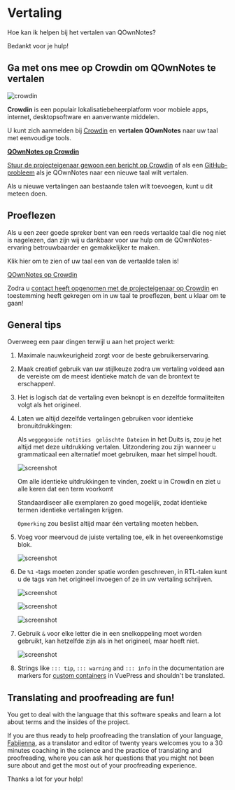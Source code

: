 # Vertaling

Hoe kan ik helpen bij het vertalen van QOwnNotes?

Bedankt voor je hulp!

## Ga met ons mee op Crowdin om QOwnNotes te vertalen

![crowdin](/img/crowdin.png)

**Crowdin** is een populair lokalisatiebeheerplatform voor mobiele apps, internet, desktopsoftware en aanverwante middelen.

U kunt zich aanmelden bij [Crowdin](https://crowdin.com/project/qownnotes/invite) en **vertalen** **QOwnNotes** naar uw taal met eenvoudige tools.

**[QOwnNotes op Crowdin](https://crowdin.com/project/qownnotes/invite)**

[Stuur de projecteigenaar gewoon een bericht op Crowdin](https://crowdin.com/profile/pbek) of als een [GitHub-probleem](https://github.com/pbek/QOwnNotes/issues) als je QOwnNotes naar een nieuwe taal wilt vertalen.

Als u nieuwe vertalingen aan bestaande talen wilt toevoegen, kunt u dit meteen doen.

## Proeflezen

Als u een zeer goede spreker bent van een reeds vertaalde taal die nog niet is nagelezen, dan zijn wij u dankbaar voor uw hulp om de QOwnNotes-ervaring betrouwbaarder en gemakkelijker te maken.

Klik hier om te zien of uw taal een van de vertaalde talen is!

[QOwnNotes op Crowdin](https://translate.qownnotes.org/)

Zodra u [contact heeft opgenomen met de projecteigenaar op Crowdin](https://crowdin.com/profile/pbek) en toestemming heeft gekregen om in uw taal te proeflezen, bent u klaar om te gaan!

## General tips

Overweeg een paar dingen terwijl u aan het project werkt:

1) Maximale nauwkeurigheid zorgt voor de beste gebruikerservaring.

2) Maak creatief gebruik van uw stijlkeuze zodra uw vertaling voldeed aan de vereiste om de meest identieke match de van de brontext te erschappen!.

3) Het is logisch dat de vertaling even beknopt is en dezelfde formaliteiten volgt als het origineel.

4) Laten we altijd dezelfde vertalingen gebruiken voor identieke bronuitdrukkingen:

   Als `weggegooide notities` ` gelöschte Dateien` in het Duits is, zou je het altijd met deze uitdrukking vertalen. Uitzondering zou zijn wanneer u grammaticaal een alternatief moet gebruiken, maar het simpel houdt.

   ![screenshot](/img/crowdin/screenshot-7.png)

   Om alle identieke uitdrukkingen te vinden, zoekt u in Crowdin en ziet u alle keren dat een term voorkomt

   Standaardiseer alle exemplaren zo goed mogelijk, zodat identieke termen identieke vertalingen krijgen.

   `Opmerking` zou beslist altijd maar één vertaling moeten hebben.

5) Voeg voor meervoud de juiste vertaling toe, elk in het overeenkomstige blok.

   ![screenshot](/img/crowdin/screenshot-4.png)

6) De `%1` -tags moeten zonder spatie worden geschreven, in RTL-talen kunt u de tags van het origineel invoegen of ze in uw vertaling schrijven.

   ![screenshot](/img/crowdin/screenshot-1.png)

   ![screenshot](/img/crowdin/screenshot-5.png)

   ![screenshot](/img/crowdin/screenshot-3.png)

7) Gebruik `&` voor elke letter die in een snelkoppeling moet worden gebruikt, kan hetzelfde zijn als in het origineel, maar hoeft niet.

   ![screenshot](/img/crowdin/screenshot-4.png)

8) Strings like `::: tip`, `::: warning` and `::: info` in the documentation are markers for [custom containers](https://vuepress.vuejs.org/guide/markdown.html#custom-containers) in VuePress and shouldn't be translated.

## Translating and proofreading are fun!

You get to deal with the language that this software speaks and learn a lot about terms and the insides of the project.

If you are thus ready to help proofreading the translation of your language, [Fabijenna](https://crowdin.com/profile/rawfreeamy), as a translator and editor of twenty years welcomes you to a 30 minutes coaching in the science and the practice of translating and proofreading, where you can ask her questions that you might not been sure about and get the most out of your proofreading experience.

Thanks a lot for your help!
